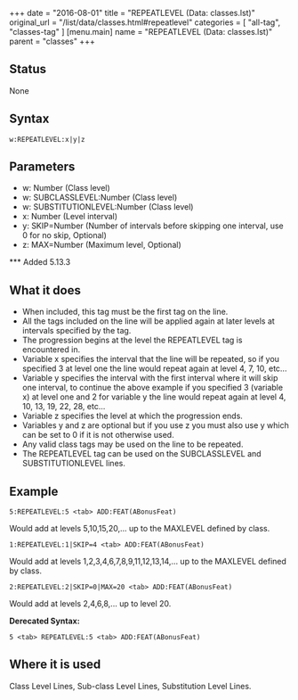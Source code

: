 +++
date = "2016-08-01"
title = "REPEATLEVEL (Data: classes.lst)"
original_url = "/list/data/classes.html#repeatlevel"
categories = [ "all-tag", "classes-tag" ]
[menu.main]
    name = "REPEATLEVEL (Data: classes.lst)"
    parent = "classes"
+++

## Status

None

## Syntax

`w:REPEATLEVEL:x|y|z`

## Parameters

-   w: Number (Class level)
-   w: SUBCLASSLEVEL:Number (Class level)
-   w: SUBSTITUTIONLEVEL:Number (Class level)
-   x: Number (Level interval)
-   y: SKIP=Number (Number of intervals before skipping
    one interval, use 0 for no skip, Optional)
-   z: MAX=Number (Maximum level, Optional)



<span id="repeatlevel"></span> \*\*\* Added 5.13.3

What it does
------------

-   When included, this tag must be the first tag on the line.
-   All the tags included on the line will be applied again at later
    levels at intervals specified by the tag.
-   The progression begins at the level the REPEATLEVEL tag is
    encountered in.
-   Variable x specifies the interval that the line will be repeated, so
    if you specified 3 at level one the line would repeat again at level
    4, 7, 10, etc...
-   Variable y specifies the interval with the first interval where it
    will skip one interval, to continue the above example if you
    specified 3 (variable x) at level one and 2 for variable y the line
    would repeat again at level 4, 10, 13, 19, 22, 28, etc...
-   Variable z specifies the level at which the progression ends.
-   Variables y and z are optional but if you use z you must also use y
    which can be set to 0 if it is not otherwise used.
-   Any valid class tags may be used on the line to be repeated.
-   The REPEATLEVEL tag can be used on the SUBCLASSLEVEL and
    SUBSTITUTIONLEVEL lines.

Example
-------

`5:REPEATLEVEL:5 <tab> ADD:FEAT(ABonusFeat)`

Would add at levels 5,10,15,20,... up to the MAXLEVEL defined by class.

`1:REPEATLEVEL:1|SKIP=4 <tab> ADD:FEAT(ABonusFeat)`

Would add at levels 1,2,3,4,6,7,8,9,11,12,13,14,... up to the MAXLEVEL
defined by class.

`2:REPEATLEVEL:2|SKIP=0|MAX=20 <tab> ADD:FEAT(ABonusFeat)`

Would add at levels 2,4,6,8,... up to level 20.

**Derecated Syntax:**

`5 <tab> REPEATLEVEL:5 <tab> ADD:FEAT(ABonusFeat)`

Where it is used
----------------

Class Level Lines, Sub-class Level Lines, Substitution Level Lines.

